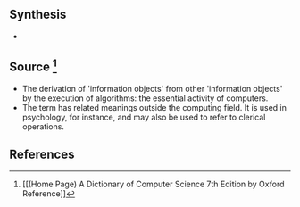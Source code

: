 ## Synthesis
- 
## Source [^1]
- The derivation of 'information objects' from other 'information objects' by the execution of algorithms: the essential activity of computers.
- The term has related meanings outside the computing field. It is used in psychology, for instance, and may also be used to refer to clerical operations.
## References

[^1]: [[(Home Page) A Dictionary of Computer Science 7th Edition by Oxford Reference]]